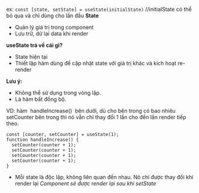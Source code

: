 ex: `const [state, setState] = useState(initialState)`
//initialState có thể bỏ qua và chỉ dùng cho lần đầu
**State**   
- Quản lý giá trị trong component
- Lưu trữ, dữ lại data khi render

**useState trả về cái gì?**
- State hiện tại
- Thiết lập hàm dùng để cập nhật state với giá trị khác và kích hoạt re-render

**Lưu ý:**
- Không thể sử dụng trong vòng lặp.
- Là hàm bất đồng bộ.

VD: hàm  handleIncrease()  bên dưới, dù cho bên trong có bao nhiêu setCounter bên trong thì nó vẫn chỉ thay đổi 1 lần cho đến lần render tiếp theo.
```
const [counter, setCounter] = useState(1);
function handleIncrease() {
  setCounter(counter + 1);
  setCounter(counter + 1);
  setCounter(counter + 1);
  setCounter(counter + 1);
}
```

- Mỗi state là độc lập, không liên quan đến nhau. Nó chỉ được thay đổi khi render lại
*Component sẽ được render lại sau khi setState*

